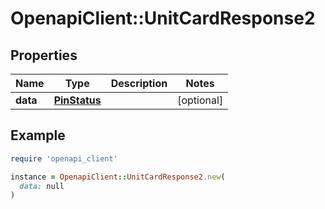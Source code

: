 # OpenapiClient::UnitCardResponse2

## Properties

| Name | Type | Description | Notes |
| ---- | ---- | ----------- | ----- |
| **data** | [**PinStatus**](PinStatus.md) |  | [optional] |

## Example

```ruby
require 'openapi_client'

instance = OpenapiClient::UnitCardResponse2.new(
  data: null
)
```

